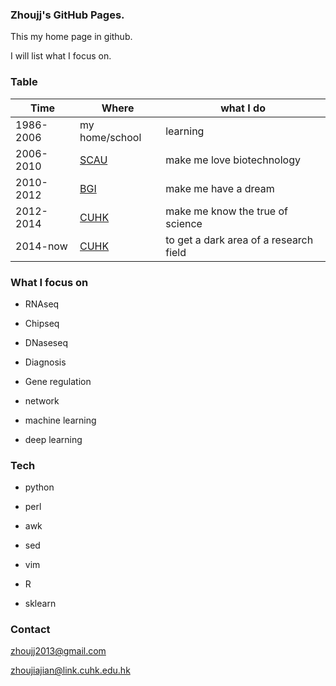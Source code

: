 ### Zhoujj's GitHub Pages.

This my home page in github.

I will list what I focus on.

### Table

Time | Where | what I do
------------ | ------------- | -----------
1986-2006 | my home/school | learning
2006-2010 | [SCAU](http://www.scau.edu.cn) | make me love biotechnology
2010-2012 | [BGI](http://www.genomics.cn/index) | make me have a dream
2012-2014 | [CUHK](http://www.cuhk.edu.hk/english/index.html) | make me know the true of science
2014-now  | [CUHK](http://www.cuhk.edu.hk/english/index.html) | to get a dark area of a research field
 
### What I focus on

- RNAseq

- Chipseq

- DNaseseq

- Diagnosis

- Gene regulation

- network

- machine learning

- deep learning

### Tech

- python

- perl

- awk

- sed

- vim

- R

- sklearn

### Contact

zhoujj2013@gmail.com

zhoujiajian@link.cuhk.edu.hk
